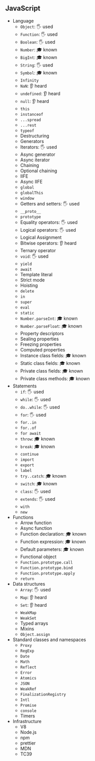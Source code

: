 ## JavaScript

- Language
  - `Object`: 🖐️ used
  - `Function`: 🖐️ used
  - `Boolean`: 🖐️ used
  - `Number`: 🎓 known
  - `BigInt`: 🎓 known
  - `String`: 🖐️ used
  - `Symbol`: 🎓 known
  - `Infinity`
  - `NaN`: 👂 heard
  - `undefined`: 👂 heard
  - `null`: 👂 heard
  - `this`
  - `instanceof`
  - `...spread`
  - `...rest`
  - `typeof`
  - Destructuring
  - Generators
  - Iterators: 🖐️ used
  - Async generator
  - Async iterator
  - Chaining
  - Optional chaining
  - IIFE
  - Async IIFE
  - `global`
  - `globalThis`
  - `window`
  - Getters and setters: 🖐️ used
  - `__proto__`
  - `prototype`
  - Equality operators: 🖐️ used
  - Logical operators: 🖐️ used
  - Logical Assignment
  - Bitwise operators: 👂 heard
  - Ternary operator
  - `void`: 🖐️ used
  - `yield`
  - `await`
  - Template literal
  - Strict mode
  - Hoisting
  - `delete`
  - `in`
  - `super`
  - `eval`
  - `static`
  - `Number.parseInt`: 🎓 known
  - `Number.parseFloat`: 🎓 known
  - Property descriptors
  - Sealing properties
  - Freezing properties
  - Computed properties
  - Instance class fields: 🎓 known
  - Static class fields: 🎓 known
  - Private class fields: 🎓 known
  - Private class methods: 🎓 known
- Statements
  - `if`: 🖐️ used
  - `while`: 🖐️ used
  - `do..while`: 🖐️ used
  - `for`: 🖐️ used
  - `for..in`
  - `for..of`
  - `for await`
  - `throw`: 🎓 known
  - `break`: 🎓 known
  - `continue`
  - `import`
  - `export`
  - `label`
  - `try..catch`: 🎓 known
  - `switch`: 🎓 known
  - `class`: 🖐️ used
  - `extends`: 🖐️ used
  - `with`
  - `new`
- Functions
  - Arrow function
  - Async function
  - Function declaration: 🎓 known
  - Function expression: 🎓 known
  - Default parameters: 🎓 known
  - Functional object
  - `Function.prototype.call`
  - `Function.prototype.bind`
  - `Function.prototype.apply`
  - `return`
- Data structures
  - `Array`: 🖐️ used
  - `Map`: 👂 heard
  - `Set`: 👂 heard
  - `WeakMap`
  - `WeakSet`
  - Typed arrays
  - Mixins
  - `Object.assign`
- Standard classes and namespaces
  - `Proxy`
  - `RegExp`
  - `Date`
  - `Math`
  - `Reflect`
  - `Error`
  - `Atomics`
  - `JSON`
  - `WeakRef`
  - `FinalizationRegistry`
  - `Intl`
  - `Promise`
  - `console`
  - Timers
- Infrastructure
  - V8
  - Node.js
  - npm
  - prettier
  - MDN
  - TC39
